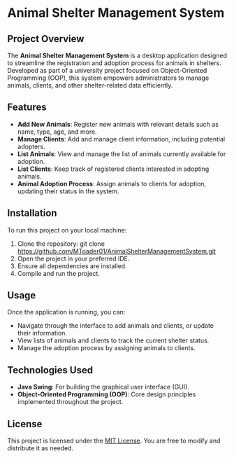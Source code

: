 # Animal Shelter Management System

## Project Overview
The **Animal Shelter Management System** is a desktop application designed to streamline the registration and adoption process for animals in shelters. Developed as part of a university project focused on Object-Oriented Programming (OOP), this system empowers administrators to manage animals, clients, and other shelter-related data efficiently.

## Features
- **Add New Animals**: Register new animals with relevant details such as name, type, age, and more.
- **Manage Clients**: Add and manage client information, including potential adopters.
- **List Animals**: View and manage the list of animals currently available for adoption.
- **List Clients**: Keep track of registered clients interested in adopting animals.
- **Animal Adoption Process**: Assign animals to clients for adoption, updating their status in the system.

## Installation
To run this project on your local machine:
1. Clone the repository:
git clone https://github.com/MToader01/AnimalShelterManagementSystem.git
2. Open the project in your preferred IDE.
3. Ensure all dependencies are installed.
4. Compile and run the project.

## Usage
Once the application is running, you can:
- Navigate through the interface to add animals and clients, or update their information.
- View lists of animals and clients to track the current shelter status.
- Manage the adoption process by assigning animals to clients.

## Technologies Used
- **Java Swing**: For building the graphical user interface (GUI).
- **Object-Oriented Programming (OOP)**: Core design principles implemented throughout the project.

## License
This project is licensed under the [MIT License](LICENSE). You are free to modify and distribute it as needed.

